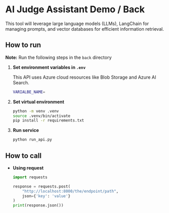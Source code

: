 # AI Judge Assistant Demo / Back

This tool will leverage large language models (LLMs), LangChain for managing prompts, and vector databases for efficient information retrieval.

## How to run

**Note:** Run the following steps in the `back` directory

1. **Set environment variables in `.env`** <a id="env-vars"></a>

    This API uses Azure cloud resources like Blob Storage and Azure AI Search.

    ~~~bash
    VARIALBE_NAME=
    ~~~   

2. **Set virtual environment** <a id="venv"></a>

    ~~~bash
    python -m venv .venv
    source .venv/bin/activate
    pip install -r requirements.txt
    ~~~


3. **Run service**

    ~~~bash
    python run_api.py
    ~~~

## How to call

- **Using request**
    ~~~python
    import requests

    response = requests.post(
        "http://localhost:8000/the/endpoint/path",
        json={'key': 'value'}
    )
    print(response.json())
    ~~~
